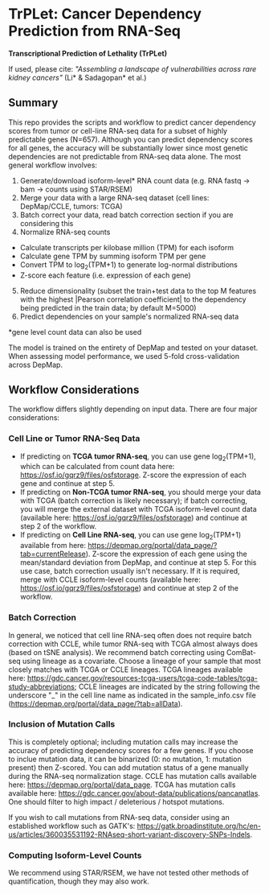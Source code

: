 # TrPLet: Cancer Dependency Prediction from RNA-Seq

**Transcriptional Prediction of Lethality (TrPLet)**

If used, please cite: _"Assembling a landscape of vulnerabilities across rare kidney cancers"_ (Li* & Sadagopan* et al.)

## Summary

This repo provides the scripts and workflow to predict cancer dependency scores from tumor or cell-line RNA-seq data for a subset of highly predictable genes (N=657). Although you can predict dependency scores for all genes, the accuracy will be substantially lower since most genetic dependencies are not predictable from RNA-seq data alone. The most general workflow involves:

1. Generate/download isoform-level* RNA count data (e.g. RNA fastq -> bam -> counts using STAR/RSEM)
2. Merge your data with a large RNA-seq dataset (cell lines: DepMap/CCLE, tumors: TCGA)
3. Batch correct your data, read batch correction section if you are considering this
4. Normalize RNA-seq counts
- Calculate transcripts per kilobase million (TPM) for each isoform
- Calculate gene TPM by summing isoform TPM per gene
- Convert TPM to log<sub>2</sub>(TPM+1) to generate log-normal distributions
- Z-score each feature (i.e. expression of each gene)
5. Reduce dimensionality (subset the train+test data to the top M features with the highest |Pearson correlation coefficient| to the dependency being predicted in the train data; by default M=5000)
6. Predict dependencies on your sample's normalized RNA-seq data

*gene level count data can also be used

The model is trained on the entirety of DepMap and tested on your dataset. When assessing model performance, we used 5-fold cross-validation across DepMap.

## Workflow Considerations

The workflow differs slightly depending on input data. There are four major considerations:

### Cell Line or Tumor RNA-Seq Data

- If predicting on __TCGA tumor RNA-seq__, you can use gene log<sub>2</sub>(TPM+1), which can be calculated from count data here: https://osf.io/gqrz9/files/osfstorage. Z-score the expression of each gene and continue at step 5.
- If predicting on __Non-TCGA tumor RNA-seq__, you should merge your data with TCGA (batch correction is likely necessary); if batch correcting, you will merge the external dataset with TCGA isoform-level count data (available here: https://osf.io/gqrz9/files/osfstorage) and continue at step 2 of the workflow.
- If predicting on __Cell Line RNA-seq__, you can use gene log<sub>2</sub>(TPM+1) available from here: https://depmap.org/portal/data_page/?tab=currentRelease). Z-score the expression of each gene using the mean/standard deviation from DepMap, and continue at step 5. For this use case, batch correction usually isn't necessary. If it is required, merge with CCLE isoform-level counts (available here: https://osf.io/gqrz9/files/osfstorage) and continue at step 2 of the workflow.

### Batch Correction

In general, we noticed that cell line RNA-seq often does not require batch correction with CCLE, while tumor RNA-seq with TCGA almost always does (based on tSNE analysis). We recommend batch correcting using ComBat-seq using lineage as a covariate. Choose a lineage of your sample that most closely matches with TCGA or CCLE lineages. TCGA lineages available here: https://gdc.cancer.gov/resources-tcga-users/tcga-code-tables/tcga-study-abbreviations; CCLE lineages are indicated by the string following the underscore "_" in the cell line name as indicated in the sample_info.csv file (https://depmap.org/portal/data_page/?tab=allData).

### Inclusion of Mutation Calls

This is completely optional; including mutation calls may increase the accuracy of predicting dependency scores for a few genes. If you choose to inclue mutation data, it can be binarized (0: no mutation, 1: mutation present) then Z-scored. You can add mutation status of a gene manually during the RNA-seq normalization stage. CCLE has mutation calls available here: https://depmap.org/portal/data_page. TCGA has mutation calls available here: https://gdc.cancer.gov/about-data/publications/pancanatlas. One should filter to high impact / deleterious / hotspot mutations.

If you wish to call mutations from RNA-seq data, consider using an established workflow such as GATK's: https://gatk.broadinstitute.org/hc/en-us/articles/360035531192-RNAseq-short-variant-discovery-SNPs-Indels.

### Computing Isoform-Level Counts

We recommend using STAR/RSEM, we have not tested other methods of quantification, though they may also work.


